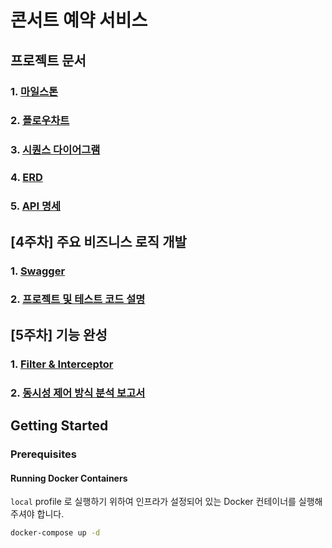 # 콘서트 예약 서비스

## 프로젝트 문서

### 1. [마일스톤](docs/milestone.md)

### 2. [플로우차트](docs/flowchart.md)

### 3. [시퀀스 다이어그램](docs/sequence-diagram.md)

### 4. [ERD](docs/erd.md)

### 5. [API 명세](https://psh10066.github.io/hhplus-server-concert/api-spec.html)

## [4주차] 주요 비즈니스 로직 개발

### 1. [Swagger](docs/swagger.md)

### 2. [프로젝트 및 테스트 코드 설명](docs/project-description.md)

## [5주차] 기능 완성

### 1. [Filter & Interceptor](docs/filter-interceptor.md)

### 2. [동시성 제어 방식 분석 보고서](docs/concurrency-control.md)

## Getting Started

### Prerequisites

#### Running Docker Containers

`local` profile 로 실행하기 위하여 인프라가 설정되어 있는 Docker 컨테이너를 실행해주셔야 합니다.

```bash
docker-compose up -d
```